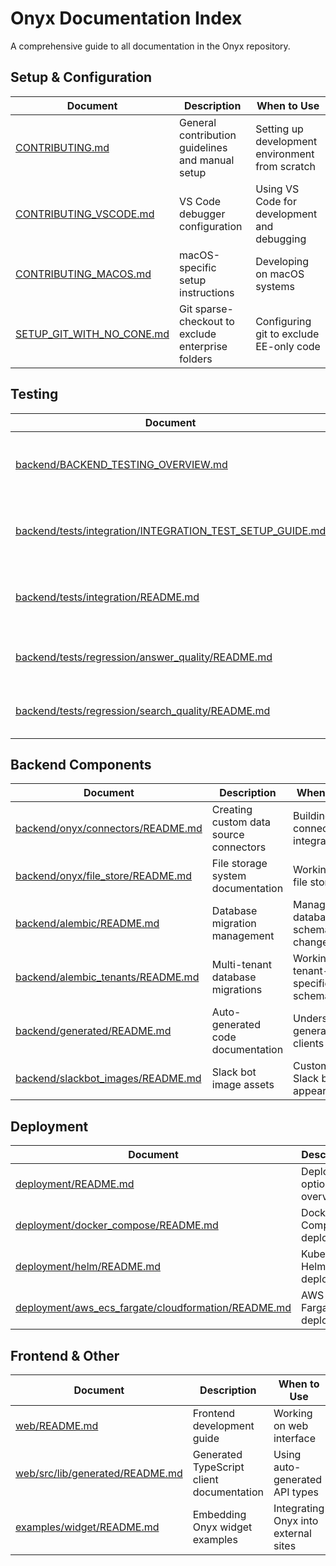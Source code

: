 # Onyx Documentation Index

A comprehensive guide to all documentation in the Onyx repository.

## Setup & Configuration

| Document | Description | When to Use |
|----------|-------------|-------------|
| [CONTRIBUTING.md](./CONTRIBUTING.md) | General contribution guidelines and manual setup | Setting up development environment from scratch |
| [CONTRIBUTING_VSCODE.md](./CONTRIBUTING_VSCODE.md) | VS Code debugger configuration | Using VS Code for development and debugging |
| [CONTRIBUTING_MACOS.md](./CONTRIBUTING_MACOS.md) | macOS-specific setup instructions | Developing on macOS systems |
| [SETUP_GIT_WITH_NO_CONE.md](./SETUP_GIT_WITH_NO_CONE.md) | Git sparse-checkout to exclude enterprise folders | Configuring git to exclude EE-only code |

## Testing

| Document | Description | When to Use |
|----------|-------------|-------------|
| [backend/BACKEND_TESTING_OVERVIEW.md](./backend/BACKEND_TESTING_OVERVIEW.md) | Complete backend testing guide and architecture | Running or writing backend tests |
| [backend/tests/integration/INTEGRATION_TEST_SETUP_GUIDE.md](./backend/tests/integration/INTEGRATION_TEST_SETUP_GUIDE.md) | Detailed integration test environment setup | Setting up integration test environment |
| [backend/tests/integration/README.md](./backend/tests/integration/README.md) | Integration test design patterns and guidelines | Understanding integration test architecture |
| [backend/tests/regression/answer_quality/README.md](./backend/tests/regression/answer_quality/README.md) | Answer quality regression testing | Testing LLM answer quality |
| [backend/tests/regression/search_quality/README.md](./backend/tests/regression/search_quality/README.md) | Search quality regression testing | Testing search result quality |

## Backend Components

| Document | Description | When to Use |
|----------|-------------|-------------|
| [backend/onyx/connectors/README.md](./backend/onyx/connectors/README.md) | Creating custom data source connectors | Building new connector integrations |
| [backend/onyx/file_store/README.md](./backend/onyx/file_store/README.md) | File storage system documentation | Working with file storage |
| [backend/alembic/README.md](./backend/alembic/README.md) | Database migration management | Managing database schema changes |
| [backend/alembic_tenants/README.md](./backend/alembic_tenants/README.md) | Multi-tenant database migrations | Working with tenant-specific schemas |
| [backend/generated/README.md](./backend/generated/README.md) | Auto-generated code documentation | Understanding generated API clients |
| [backend/slackbot_images/README.md](./backend/slackbot_images/README.md) | Slack bot image assets | Customizing Slack bot appearance |

## Deployment

| Document | Description | When to Use |
|----------|-------------|-------------|
| [deployment/README.md](./deployment/README.md) | Deployment options overview | Choosing deployment strategy |
| [deployment/docker_compose/README.md](./deployment/docker_compose/README.md) | Docker Compose deployment | Deploying with Docker Compose |
| [deployment/helm/README.md](./deployment/helm/README.md) | Kubernetes Helm chart deployment | Deploying to Kubernetes |
| [deployment/aws_ecs_fargate/cloudformation/README.md](./deployment/aws_ecs_fargate/cloudformation/README.md) | AWS ECS Fargate deployment | Deploying on AWS infrastructure |

## Frontend & Other

| Document | Description | When to Use |
|----------|-------------|-------------|
| [web/README.md](./web/README.md) | Frontend development guide | Working on web interface |
| [web/src/lib/generated/README.md](./web/src/lib/generated/README.md) | Generated TypeScript client documentation | Using auto-generated API types |
| [examples/widget/README.md](./examples/widget/README.md) | Embedding Onyx widget examples | Integrating Onyx into external sites |